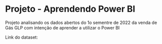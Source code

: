 # Projeto - Aprendendo Power BI

Projeto analisando os dados abertos do 1o sementre de 2022 da venda de Gás GLP com intenção de aprender a utilizar o Power BI

Link do dataset: